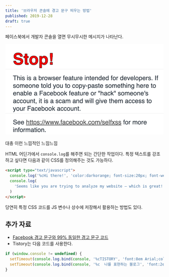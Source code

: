```yaml
---
title: '브라우저 콘솔에 경고 문구 띄우는 방법'
published: 2019-12-28
draft: true
---
```


페이스북에서 개발자 콘솔을 열면 무시무시한 메시지가 나타난다.

![Facebook Console Warning Message](images/Facebook-Warning.png)

대충 이런 느낌적인 느낌느낌

HTML 어딘가에서 `console.log`를 해주면 되는 간단한 작업이다. 특정 텍스트를 강조하고 싶다면 다음과 같이 CSS를 정의해주는 것도 가능하다.

```html
<script type="text/javascript">
  console.log('%cHi there!', 'color:darkorange; font-size:20px; font-weight: bold;')
  console.log(
    'Seems like you are trying to analyze my website — which is great! Meanwhile, if you have any questions regarding my website, please feel free to ask me at mail@chosunghyun.com !'
  )
</script>
```

당연히 특정 CSS 코드를 JS 변수나 상수에 저장해서 활용하는 방법도 있다.

## 추가 자료

- [Facebook 경고 문구와 99% 동일한 경고 문구 코드](https://gist.github.com/tosbourn/f556ee09c4a551e91d1dfde2f7b254f4)
- Tistory는 다음 코드를 사용한다.

```js
if (window.console != undefined) {
  setTimeout(console.log.bind(console, '%cTISTORY', 'font:8em Arial;color:#EC6521;font-weight:bold'), 0)
  setTimeout(console.log.bind(console, '%c  나를 표현하는 블로그', 'font:2em sans-serif;color:#333;'), 0)
}
```
